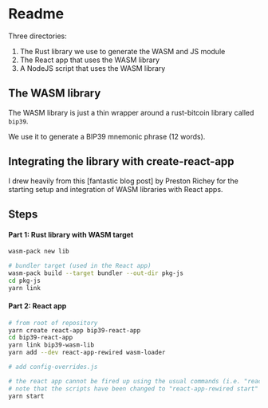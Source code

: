 # Readme

Three directories: 
1. The Rust library we use to generate the WASM and JS module
2. The React app that uses the WASM library
3. A NodeJS script that uses the WASM library

## The WASM library
The WASM library is just a thin wrapper around a rust-bitcoin library called `bip39`.

We use it to generate a BIP39 mnemonic phrase (12 words).

## Integrating the library with create-react-app
I drew heavily from this [fantastic blog post] by Preston Richey for the starting setup and integration of WASM libraries with React apps.


## Steps

#### Part 1: Rust library with WASM target

```sh
wasm-pack new lib

# bundler target (used in the React app)
wasm-pack build --target bundler --out-dir pkg-js
cd pkg-js
yarn link
```

#### Part 2: React app

```sh
# from root of repository
yarn create react-app bip39-react-app
cd bip39-react-app
yarn link bip39-wasm-lib
yarn add --dev react-app-rewired wasm-loader

# add config-overrides.js

# the react app cannot be fired up using the usual commands (i.e. "react-scripts start", etc.)
# note that the scripts have been changed to "react-app-rewired start"
yarn start
```
